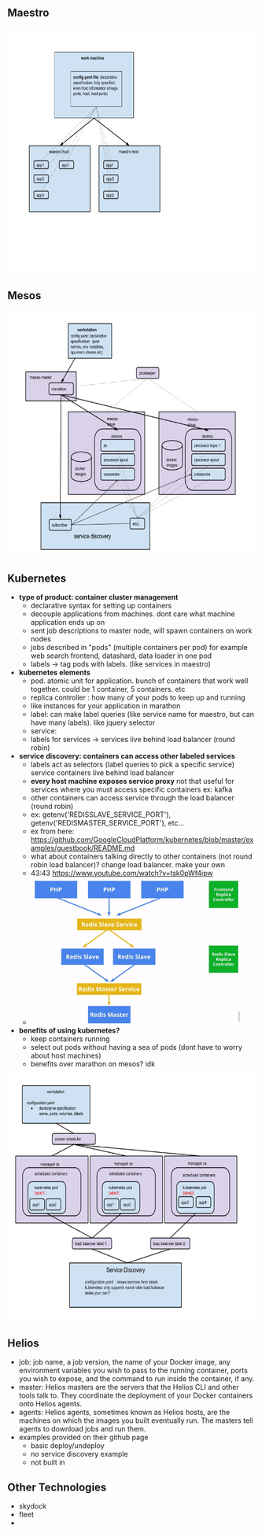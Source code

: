 ## Maestro
<img src='maestro.png' height=500></img>

## Mesos
<img src='mesos.png' height=500></img>

## Kubernetes
* __type of product: container cluster management__
	* declarative syntax for setting up containers
	* decouple applications from machines. dont care what machine application ends up on
	* sent job descriptions to master node, will spawn containers on work nodes
	* jobs described in "pods" (multiple containers per pod) for example web search frontend, datashard, data loader in one pod
	* labels -> tag pods with labels. (like services in maestro)
* __kubernetes elements__
	* pod. atomic unit for application. bunch of containers that work well together. could be 1 container, 5 containers. etc
	* replica controller : how many of your pods to keep up and running
	* like instances for your application in marathon
	* label: can make label queries (like service name for maestro, but can have many labels). like jquery selector
	* service:
	* labels for services -> services live behind load balancer (round robin)
* __service discovery: containers can access other labeled services__
	* labels act as selectors (label queries to pick a specific service) service containers live behind load balancer
	* __every host machine exposes service proxy__ not that useful for services where you must access specific containers ex: kafka
	* other containers can access service through the load balancer (round robin)
	* ex: getenv('REDISSLAVE_SERVICE_PORT'), getenv('REDISMASTER_SERVICE_PORT'), etc...
	* ex from here: https://github.com/GoogleCloudPlatform/kubernetes/blob/master/examples/guestbook/README.md
	* what about containers talking directly to other containers (not round robin load balancer)? change load balancer. make your own
	* 43:43   https://www.youtube.com/watch?v=tsk0pWf4ipw
	* <img src='kubernetes-fig1.png' height=300></img>
* __benefits of using kubernetes?__
	* keep containers running
	* select out pods without having a sea of pods (dont have to worry about host machines)
	* benefits over marathon on mesos? idk

<img src='kubernetes.png' height=500></img>

## Helios
* job:  job name, a job version, the name of your Docker image, any environment variables you wish to pass to the running container, ports you wish to expose, and the command to run inside the container, if any.
* master: Helios masters are the servers that the Helios CLI and other tools talk to. They coordinate the deployment of your Docker containers onto Helios agents.
* agents: Helios agents, sometimes known as Helios hosts, are the machines on which the images you built eventually run. The masters tell agents to download jobs and run them.
* examples provided on their github page
	* basic deploy/undeploy
	* no service discovery example
	* not built in


## Other Technologies
* skydock
* fleet
* 
